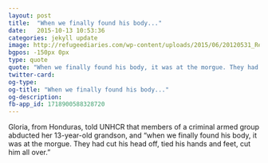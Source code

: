 ```yaml
---
layout: post
title:  "When we finally found his body..."
date:   2015-10-13 10:53:36
categories: jekyll update
image: http://refugeediaries.com/wp-content/uploads/2015/06/20120531_Reich_027805.jpg
bgpos: -150px 0px
type: quote
quote: "When we finally found his body, it was at the morgue. They had cut his head off, tied his hands and feet, cut him all over."
twitter-card:
og-type:
og-title: "When we finally found his body..."
og-description:
fb-app_id: 1718900588328720
---
```


Gloria, from Honduras, told UNHCR that members of a criminal armed group abducted her 13-year-old grandson, and “when we finally found his body, it was at the morgue. They had cut his head off, tied his hands and feet, cut him all over.”